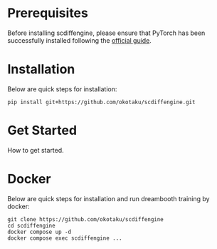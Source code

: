 # Prerequisites

Before installing scdiffengine, please ensure that PyTorch has been successfully installed following the [official guide](https://pytorch.org/get-started/locally/).

# Installation

Below are quick steps for installation:

```
pip install git+https://github.com/okotaku/scdiffengine.git
```

# Get Started

How to get started.

# Docker

Below are quick steps for installation and run dreambooth training by docker:

```
git clone https://github.com/okotaku/scdiffengine
cd scdiffengine
docker compose up -d
docker compose exec scdiffengine ...
```
